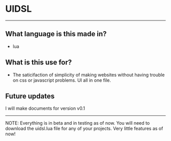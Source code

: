# UIDSL
------------------------------------

## What language is this made in?

* lua


## What is this use for?

* The saticifaction of simplicity of making websites without having trouble on css or javascript problems. UI all in one file.



## Future updates

I will make documents for version v0.1 

----------------


NOTE: Everything is in beta and in testing as of now. You will need to download the uidsl.lua file for any of your projects. Very little features as of now!